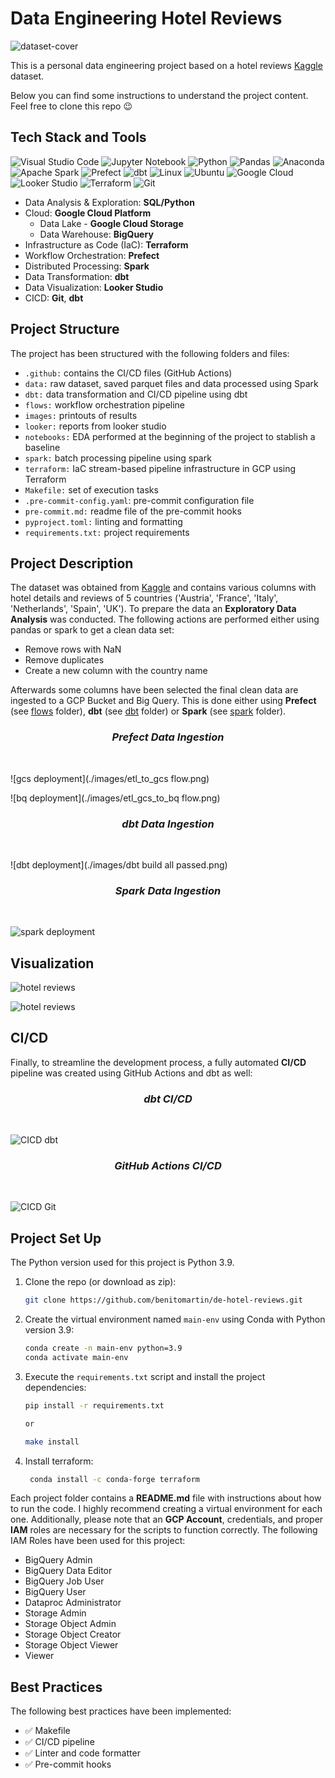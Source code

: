 # Data Engineering Hotel Reviews

![dataset-cover](https://github.com/benitomartin/templates/assets/116911431/88d28c42-a2c8-4632-90c5-f95b57bc0004)

This is a personal data engineering project based on a hotel reviews [Kaggle](https://www.kaggle.com/datasets/jiashenliu/515k-hotel-reviews-data-in-europe) dataset.

Below you can find some instructions to understand the project content. Feel free to clone this repo :wink:

## Tech Stack and Tools

![Visual Studio Code](https://img.shields.io/badge/Visual%20Studio%20Code-0078d7.svg?style=for-the-badge&logo=visual-studio-code&logoColor=white)
![Jupyter Notebook](https://img.shields.io/badge/jupyter-%23FA0F00.svg?style=for-the-badge&logo=jupyter&logoColor=white)
![Python](https://img.shields.io/badge/python-3670A0?style=for-the-badge&logo=python&logoColor=ffdd54)
![Pandas](https://img.shields.io/badge/pandas-%23150458.svg?style=for-the-badge&logo=pandas&logoColor=white)
![Anaconda](https://img.shields.io/badge/Anaconda-%2344A833.svg?style=for-the-badge&logo=anaconda&logoColor=white)
![Apache Spark](https://img.shields.io/badge/Apache%20Spark-E25A1C.svg?style=for-the-badge&logo=Apache-Spark&logoColor=white)
![Prefect](https://img.shields.io/badge/Prefect-024DFD.svg?style=for-the-badge&logo=Prefect&logoColor=white)
![dbt](https://img.shields.io/badge/dbt-FF694B.svg?style=for-the-badge&logo=dbt&logoColor=white)
![Linux](https://img.shields.io/badge/Linux-FCC624?style=for-the-badge&logo=linux&logoColor=white)
![Ubuntu](https://img.shields.io/badge/Ubuntu-E95420?style=for-the-badge&logo=ubuntu&logoColor=white)
![Google Cloud](https://img.shields.io/badge/GoogleCloud-%234285F4.svg?style=for-the-badge&logo=google-cloud&logoColor=white)
![Looker Studio](https://img.shields.io/badge/Looker-4285F4.svg?style=for-the-badge&logo=Looker&logoColor=white)
![Terraform](https://img.shields.io/badge/terraform-%235835CC.svg?style=for-the-badge&logo=terraform&logoColor=white)
![Git](https://img.shields.io/badge/git-%23F05033.svg?style=for-the-badge&logo=git&logoColor=white)

* Data Analysis & Exploration: **SQL/Python**
* Cloud: **Google Cloud Platform**
  * Data Lake - **Google Cloud Storage**
  * Data Warehouse: **BigQuery**
* Infrastructure as Code (IaC): **Terraform**
* Workflow Orchestration: **Prefect**
* Distributed Processing: **Spark**
* Data Transformation: **dbt**
* Data Visualization: **Looker Studio**
* CICD: **Git**, **dbt**

## Project Structure

The project has been structured with the following folders and files:

* `.github:` contains the CI/CD files (GitHub Actions)
* `data:` raw dataset, saved parquet files and data processed using Spark
* `dbt:` data transformation and CI/CD pipeline using dbt
* `flows:` workflow orchestration pipeline
* `images:` printouts of results
* `looker:` reports from looker studio
* `notebooks:` EDA performed at the beginning of the project to stablish a baseline
* `spark:` batch processing pipeline using spark
* `terraform:` IaC stream-based pipeline infrastructure in GCP using Terraform
* `Makefile:` set of execution tasks
* `.pre-commit-config.yaml`: pre-commit configuration file
* `pre-commit.md:` readme file of the pre-commit hooks
* `pyproject.toml:` linting and formatting
* `requirements.txt:` project requirements

## Project Description

The dataset was obtained from [Kaggle](https://www.kaggle.com/datasets/jiashenliu/515k-hotel-reviews-data-in-europe) and contains various columns with hotel details and reviews of 5 countries ('Austria', 'France', 'Italy', 'Netherlands', 'Spain', 'UK'). To prepare the data an **Exploratory Data Analysis** was conducted. The following actions are performed either using pandas or spark to get a clean data set:

* Remove rows with NaN
* Remove duplicates
* Create a new column with the country name

Afterwards some columns have been selected the final clean data are ingested to a GCP Bucket and Big Query. This is done either using **Prefect** (see [flows](https://github.com/benitomartin/de-hotel-reviews/tree/main/flows) folder), **dbt** (see [dbt](https://github.com/benitomartin/de-hotel-reviews/tree/main/dbt) folder) or **Spark** (see [spark](https://github.com/benitomartin/de-hotel-reviews/tree/main/spark) folder).

<h3 align="center"><i>Prefect Data Ingestion</i></h3>
&nbsp;

![gcs deployment](./images/etl_to_gcs flow.png)

![bq deployment](./images/etl_gcs_to_bq flow.png)

<h3 align="center"><i>dbt Data Ingestion</i></h3>
&nbsp;

![dbt deployment](./images/dbt build all passed.png)

<h3 align="center"><i>Spark Data Ingestion</i></h3>
&nbsp;

![spark deployment](https://github.com/benitomartin/de-hotel-reviews/blob/main/images/spark%20deployment%20all%20hotels.png)

## Visualization

![hotel reviews](https://github.com/benitomartin/de-hotel-reviews/blob/main/images/Hotel%20Reviews.png)

![hotel reviews](https://github.com/benitomartin/de-hotel-reviews/blob/main/images/Hotel%20Reviews%20France.png)

## CI/CD

Finally, to streamline the development process, a fully automated **CI/CD** pipeline was created using GitHub Actions and dbt as well:

<h3 align="center"><i>dbt CI/CD</i></h3>
&nbsp;

![CICD dbt](https://github.com/benitomartin/de-hotel-reviews/blob/main/images/dbt%20build%20production.png)

<h3 align="center"><i>GitHub Actions CI/CD</i></h3>
&nbsp;

![CICD Git](https://github.com/benitomartin/de-hotel-reviews/blob/main/images/CICD%20Github.png)

## Project Set Up

The Python version used for this project is Python 3.9.

1. Clone the repo (or download as zip):

   ```bash
   git clone https://github.com/benitomartin/de-hotel-reviews.git
   ```

2. Create the virtual environment named `main-env` using Conda with Python version 3.9:

   ```bash
   conda create -n main-env python=3.9
   conda activate main-env
   ```

3. Execute the `requirements.txt` script and install the project dependencies:

    ```bash
    pip install -r requirements.txt

    or

    make install
    ```

4. Install terraform:

   ```bash
    conda install -c conda-forge terraform
    ```

Each project folder contains a **README.md** file with instructions about how to run the code. I highly recommend creating a virtual environment for each one. Additionally, please note that an **GCP Account**, credentials, and proper **IAM** roles are necessary for the scripts to function correctly. The following IAM Roles have been used for this project:

* BigQuery Admin
* BigQuery Data Editor
* BigQuery Job User
* BigQuery User
* Dataproc Administrator
* Storage Admin
* Storage Object Admin
* Storage Object Creator
* Storage Object Viewer
* Viewer

## Best Practices

The following best practices have been implemented:

* :white_check_mark: Makefile
* :white_check_mark: CI/CD pipeline
* :white_check_mark: Linter and code formatter
* :white_check_mark: Pre-commit hooks
